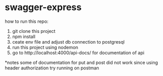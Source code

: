 # swagger-express

how to run this repo:

1. git clone this project
2. npm install
3. ceate env file and adjust db connection to postgresql
4. run this project using nodemon
5. go to http://localhost:4000/api-docs/ for documentation of api


*notes
some of documentation for put and post did not work since using header authorization
try running on postman
